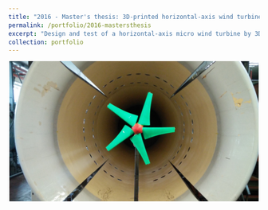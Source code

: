 ```yaml
---
title: "2016 - Master's thesis: 3D-printed horizontal-axis wind turbine"
permalink: /portfolio/2016-mastersthesis
excerpt: "Design and test of a horizontal-axis micro wind turbine by 3D-printing (Fused Deposition Modeling)."
collection: portfolio
---
```

<p align="center">
  <img src='/images/IMG_20160509_154002_wide.jpg' width=500>
</p>